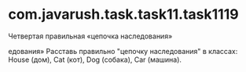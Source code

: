 # com.javarush.task.task11.task1119
Четвертая правильная «цепочка наследования»


едования»
Расставь правильно "цепочку наследования" в классах: House (дом), Cat (кот), Dog (собака), Car (машина).
